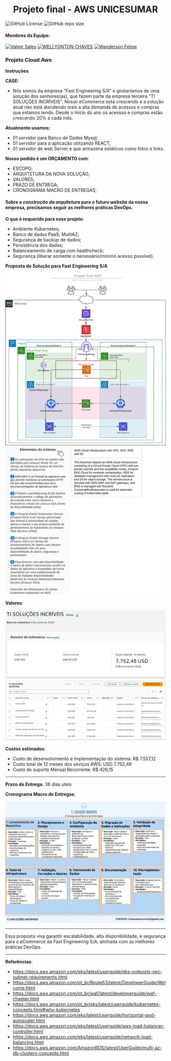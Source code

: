 <h1 align="center">Projeto final - AWS UNICESUMAR</h1>

![GitHub License](https://img.shields.io/github/license/ValmirSGama/Projeto-final-AWS-UNICESUMAR)
![GitHub repo size](https://img.shields.io/github/repo-size/ValmirSGama/Projeto-final-AWS-UNICESUMAR)

#### Membros da Equipe:
[![Valmir Sales](https://img.shields.io/badge/Valmir%20Sales-gray?style=flat-square&logo=github&logoColor=white&logoWidth=20&link=https://github.com/ValmirSGama)](https://github.com/ValmirSGama)
[![WELLYGNTON CHAVES](https://img.shields.io/badge/Wellygnton%20Chaves-gray?style=flat-square&logo=github&logoColor=white&logoWidth=20&link=https://github.com/wellmattos23)](https://github.com/wellmattos23)
[![Wanderson Felipe](https://img.shields.io/badge/Wanderson%20Felipe-gray?style=flat-square&logo=github&logoColor=white&logoWidth=20&link=https://github.com/FelipeOliveira1019)](https://github.com/FelipeOliveira1019)


### Projeto Cloud Aws
**Instruções**

**CASE:**
- Nós somos da empresa "Fast 
Engineering S/A" e gostaríamos de uma 
solução dos senhores(as), que fazem 
parte da empresa terceira "TI 
SOLUÇÕES INCRÍVEIS".
Nosso eCommerce está crescendo e a solução 
atual não está atendendo mais a alta demanda
de acessos e compras que estamos tendo.
Desde o Início do ano os acessos e compras
estão crescendo 20% a cada mês.

**Atualmente usamos:**
* 01 servidor para Banco de Dados Mysql;
* 01 servidor para a aplicação utilizando REACT;
* 01 servidor de web Server e que 
armazena estáticos como fotos e links.

**Nosso pedido é um ORÇAMENTO com**:
* ESCOPO;
* ARQUITETURA DA NOVA SOLUÇÃO; 
* VALORES;
* PRAZO DE ENTREGA;
* CRONOGRAMA MACRO DE ENTREGAS;

#### Sobre a *construção da arquitetura* para o futuro website da nossa empresa, precisamos seguir as melhores práticas DevOps.

**O que é requerido para esse projeto**:
* Ambiente Kubernetes; 
* Banco de dados 
PaaS; MultiAZ;
* Segurança de backup de dados;
* Persistência dos dados;
* Balanceamento de carga com healthcheck;
* Segurança (liberar somente o 
necessário/mínimo acesso possível).

**Proposta de Solução para Fast Engineering S/A**

![Projeto final AWS](Resource/Projeto%20final%20AWS.png)

**Valores**:

![Valores AWS](Resource/Valores%20AWS.jpg)
![Valores AWS-1](Resource/Valores%20AWS-1.jpg)

**Custos estimados**:
* Custo de desenvolvimento e implementação do sistema: R$ 7.557,12
* Custo total de 12 meses dos seviços AWS: USD 7.752,48
* Custo  de suporte Mensal Recorrente: R$ 426,15

---

**Prazo de Entrega:** 36 dias uteis

**Cronograma Macro de Entregas**:

![Cronograma Macro](Resource/Cronograma%20Macro.png)

---

Essa proposta visa garantir escalabilidade, alta disponibilidade, e segurança para o eCommerce da Fast Engineering S/A, alinhada com as melhores práticas DevOps.

---
**Referências**:
* https://docs.aws.amazon.com/eks/latest/userguide/eks-outposts-vpc-subnet-requirements.html
* https://docs.aws.amazon.com/pt_br/Route53/latest/DeveloperGuide/Welcome.html
* https://docs.aws.amazon.com/pt_br/waf/latest/developerguide/waf-chapter.html
* https://docs.aws.amazon.com/pt_br/eks/latest/userguide/kubernetes-concepts.html#why-kubernetes
* https://docs.aws.amazon.com/eks/latest/userguide/horizontal-pod-autoscaler.html
* https://docs.aws.amazon.com/eks/latest/userguide/aws-load-balancer-controller.html
* https://docs.aws.amazon.com/eks/latest/userguide/network-load-balancing.html
* https://docs.aws.amazon.com/AmazonRDS/latest/UserGuide/multi-az-db-clusters-concepts.html
